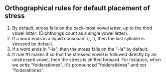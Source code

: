 ## Orthographical rules for default placement of stress
1. By default, stress falls on the back-most vowel _letter_, up to the third
vowel _letter_. (Diphthongs count as a single vowel letter).
2. If a word ends in a liquid consonant (r, l), then the last syllable is
stressed by default.
3. If a word ends in "-ia", then the stress falls on the "-ía" by default.
4. If rule #1 makes it so that the stressed vowel is followed directly by an
unstressed vowel, then the stress is shifted forward. For instance, when we
write "foiderationes", it's pronounced "foideratiónes" and not "foideratíones".
